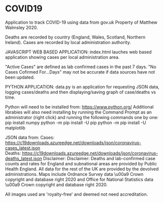 # COVID19
Application to track COVID-19 using data from gov.uk
Property of Matthew Walmsley 2020.

Deaths are recorded by country (England, Wales, Scotland, Northern Ireland).
Cases are recorded by local administration authority.

JAVASCRIPT WEB BASED APPLICATION:
index.html lauches web based application showing cases per local administration area.

"Active Cases" are defined as lab confirmed cases in the past 7 days.
"No Cases Cofirmed For...Days" may not be accurate if data sources have not been updated.


PYTHON APPLICATION:
data.py is an application for requesting JSON data, logging cases/deaths and then displaying/saving graph of case/deaths vs time.

Python will need to be installed from: https://www.python.org/
Additional librabies will also need installing by running the Command Prompt as an administrator (right click) and running the following commands one by one:
  pip install numpy
  python -m pip install -U pip
  python -m pip install -U matplotlib
 
JSON data from:
Cases: https://c19downloads.azureedge.net/downloads/json/coronavirus-cases_latest.json  
Deaths: https://c19downloads.azureedge.net/downloads/json/coronavirus-deaths_latest.json
Disclaimer: Disclaimer: Deaths and lab-confirmed case counts and rates for England and subnational areas are provided by Public Health England. 
            All data for the rest of the UK are provided by the devolved administrations. Maps include Ordnance Survey data \u00a9 Crown 
            copyright and database right 2020 and Office for National Statistics data \u00a9 Crown copyright and database right 2020.
            
All images used are 'royalty-free' and deemed not need accreditation.
